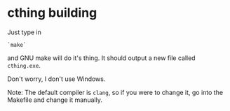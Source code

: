 # cthing building

Just type in

    `make`

and GNU make will do it's thing.
It should output a new file called `cthing.exe`.

Don't worry, I don't use Windows.

Note: The default compiler is `clang`, so if you were to change it, 
go into the Makefile and change it manually.

